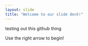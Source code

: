 ```yaml
---
layout: slide
title: "Welcome to our slide deck!"
---
```

testing out this github thing

Use the right arrow to begin!
